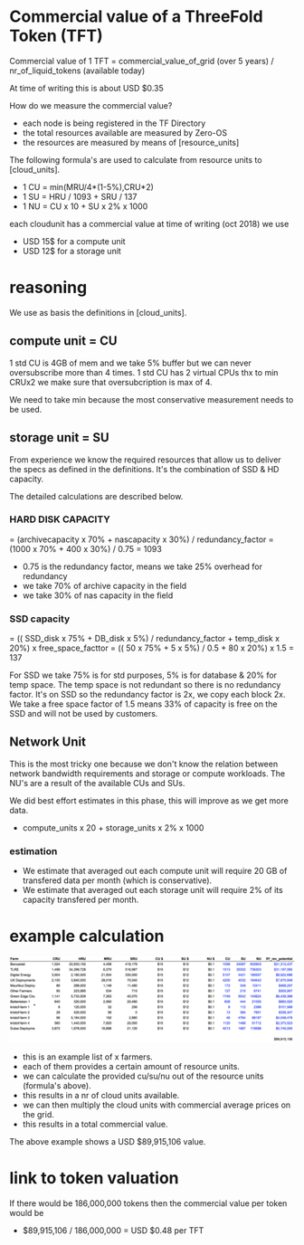 
# Commercial value of a ThreeFold Token (TFT)


Commercial value of 1 TFT = commercial_value_of_grid (over 5 years) / nr_of_liquid_tokens (available today)

At time of writing this is about USD $0.35

How do we measure the commercial value?

- each node is being registered in the TF Directory
- the total resources available are measured by Zero-OS 
- the resources are measured by means of [resource_units]

The following formula's are used to calculate from resource units to [cloud_units].

- 1 CU = min(MRU/4*(1-5%),CRU*2)
- 1 SU = HRU / 1093 + SRU / 137
- 1 NU = CU x 10 + SU x 2% x 1000

each cloudunit has a commercial value at time of writing (oct 2018) we use

- USD 15$ for a compute unit
- USD 12$ for a storage unit

# reasoning

We use as basis the definitions in [cloud_units].

## compute unit = CU

1 std CU is 4GB of mem and we take 5% buffer 
but we can never oversubscribe more than 4 times.
1 std CU has 2 virtual CPUs thx to min CRUx2 we make sure that oversubcription is max of 4.

We need to take min because the most conservative measurement needs to be used.

## storage unit = SU

From experience we know the required resources that allow us to deliver the specs as defined in the definitions.
It's the combination of SSD & HD capacity. 

The detailed calculations are described below.

### HARD DISK CAPACITY

= (archivecapacity x 70% + nascapacity x 30%) / redundancy_factor
= (1000 x 70% + 400 x 30%) / 0.75 = 1093

- 0.75 is the redundancy factor, means we take 25% overhead for redundancy
- we take 70% of archive capacity in the field
- we take 30% of nas capacity in the field

### SSD capacity

= (( SSD_disk x 75% + DB_disk x 5%) / redundancy_factor + temp_disk x 20%) x free_space_facttor
= (( 50 x 75% + 5 x 5%) / 0.5 + 80 x 20%) x 1.5
= 137

For SSD we take 75% is for std purposes, 5% is for database & 20% for temp space.
The temp space is not redundant so there is no redundancy factor.
It's on SSD so the redundancy factor is 2x, we copy each block 2x.
We take a free space factor of 1.5 means 33% of capacity is free on the SSD and will not be used by customers.

## Network Unit

This is the most tricky one because we don't know the relation between network bandwidth requirements and storage or compute workloads. The NU's are a result of the available CUs and SUs.

We did best effort estimates in this phase, this will improve as we get more data.

- compute_units x 20 + storage_units x 2% x 1000

### estimation

- We estimate that averaged out each compute unit will require 20 GB of transfered data per month (which is conservative).
- We estimate that averaged out each storage unit will require 2% of its capacity transfered per month.


# example calculation

![](images/token_value_calc.png)

- this is an example list of x farmers.
- each of them provides a certain amount of resource units.
- we can calculate the provided cu/su/nu out of the resource units (formula's above).
- this results in a nr of cloud units available.
- we can then multiply the cloud units with commercial average prices on the grid.
- this results in a total commercial value.

The above example shows a USD $89,915,106 value.

# link to token valuation

If there would be 186,000,000 tokens then the commercial value per token would be

- $89,915,106 / 186,000,000 = USD $0.48 per TFT



